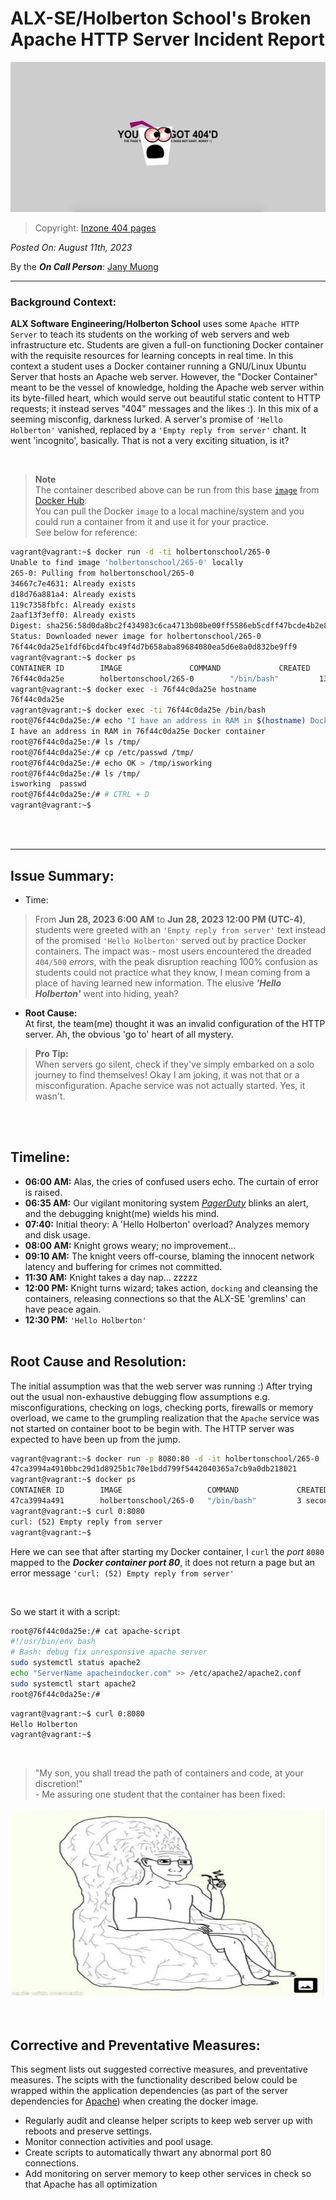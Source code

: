 # ALX-SE/Holberton School's Broken Apache HTTP Server Incident Report

<div align="center">
 <img src="./img/404d.jpg" width="640" height="240" />
</div>

> Copyright: [Inzone 404 pages](https://inzonedesign.com/blog/28-cleverly-funny-creative-404-error-pages/)


*Posted On: August 11th, 2023*

By the ***On Call Person***: [Jany Muong](https://github.com/janymuong/)


---
### Background Context:

**ALX Software Engineering/Holberton School** uses some `Apache HTTP Server` to teach its students on the working of web servers and web infrastructure etc. Students are given a full-on functioning Docker container with the requisite resources for learning concepts in real time. In this context a student uses a Docker container running a GNU/Linux Ubuntu Server that hosts an Apache web server. However, the "Docker Container" meant to be the vessel of knowledge, holding the Apache web server within its byte-filled heart, which would serve out beautiful static content to HTTP requests; it instead serves "404" messages and the likes :). In this mix of a seeming misconfig, darkness lurked. A server's promise of `'Hello Holberton'` vanished, replaced by a `'Empty reply from server'` chant. It went 'incognito', basically. That is not a very exciting situation, is it?  

<br/>

> **Note**  
> The container described above can be run from this base [`image`](https://hub.docker.com/r/holbertonschool/265-0/tags) from [Docker Hub](https://hub.docker.com/):  
> You can pull the Docker `image` to a local machine/system and you could run a container from it and use it for your practice.  
> See below for reference:  

```bash
vagrant@vagrant:~$ docker run -d -ti holbertonschool/265-0
Unable to find image 'holbertonschool/265-0' locally
265-0: Pulling from holbertonschool/265-0
34667c7e4631: Already exists
d18d76a881a4: Already exists
119c7358fbfc: Already exists
2aaf13f3eff0: Already exists
Digest: sha256:58d0da8bc2f434983c6ca4713b08be00ff5586eb5cdff47bcde4b2e88fd40f88
Status: Downloaded newer image for holbertonschool/265-0
76f44c0da25e1fdf6bcd4fbc49f4d7b658aba89684080ea5d6e8a0d832be9ff9
vagrant@vagrant:~$ docker ps
CONTAINER ID        IMAGE               COMMAND             CREATED             STATUS              PORTS               NAMES
76f44c0da25e        holbertonschool/265-0        "/bin/bash"         13 seconds ago      Up 12 seconds                           infallible_bhabha
vagrant@vagrant:~$ docker exec -i 76f44c0da25e hostname
76f44c0da25e
vagrant@vagrant:~$ docker exec -ti 76f44c0da25e /bin/bash
root@76f44c0da25e:/# echo "I have an address in RAM in $(hostname) Docker container"
I have an address in RAM in 76f44c0da25e Docker container
root@76f44c0da25e:/# ls /tmp/
root@76f44c0da25e:/# cp /etc/passwd /tmp/
root@76f44c0da25e:/# echo OK > /tmp/isworking
root@76f44c0da25e:/# ls /tmp/
isworking  passwd
root@76f44c0da25e:/# # CTRL + D
vagrant@vagrant:~$
```

<br/><br/>


---
## Issue Summary:

- Time:  
> From **Jun 28, 2023 6:00 AM** to **Jun 28, 2023 12:00 PM (UTC-4)**, students were greeted with an `'Empty reply from server'` text instead of the promised `'Hello Holberton'` served out by practice Docker containers. The impact was - most users encountered the dreaded `404/500` *errors*, with the peak disruption reaching 100% confusion as students could not practice what they know, I mean coming from a place of having learned new information. The elusive ***'Hello Holberton'*** went into hiding, yeah?

- **Root Cause:**   
At first, the team(me) thought it was an invalid configuration of the HTTP server. Ah, the obvious 'go to' heart of all mystery.  

> **Pro Tip:**  
> When servers go silent, check if they've simply embarked on a solo journey to find themselves!
> Okay I am joking, it was not that or a misconfiguration. Apache service was not actually started. Yes, it wasn't.

<br/><br/>


## Timeline:

- **06:00 AM:** Alas, the cries of confused users echo. The curtain of error is raised.
- **06:35 AM:** Our vigilant monitoring system [*PagerDuty*](https://www.pagerduty.com/) blinks an alert, and the debugging knight(me) wields his mind.
- **07:40:** Initial theory: A 'Hello Holberton' overload? Analyzes memory and disk usage.
- **08:00 AM:** Knight grows weary; no improvement...
- **09:10 AM:** The knight veers off-course, blaming the innocent network latency and buffering for crimes not committed.
- **11:30 AM:** Knight takes a day nap... zzzzz
- **12:00 PM:** Knight turns wizard; takes action, `docking` and cleansing the containers, releasing connections so that the ALX-SE 'gremlins' can have peace again.
- **12:30 PM:** `'Hello Holberton'`
<br/><br/>


## Root Cause and Resolution:
The initial assumption was that the web server was running :)
After trying out the usual non-exhaustive debugging flow assumptions e.g. misconfigurations, checking on logs, checking ports, firewalls or memory overload, we came to the grumpling realization that the `Apache` service was not started on container boot to be begin with. The HTTP server was expected to have been up from the jump.
```bash
vagrant@vagrant:~$ docker run -p 8080:80 -d -it holbertonschool/265-0
47ca3994a4910bbc29d1d8925b1c70e1bdd799f5442040365a7cb9a0db218021
vagrant@vagrant:~$ docker ps
CONTAINER ID        IMAGE                   COMMAND             CREATED             STATUS              PORTS                  NAMES
47ca3994a491        holbertonschool/265-0   "/bin/bash"         3 seconds ago       Up 2 seconds        0.0.0.0:8080->80/tcp   vigilant_tesla
vagrant@vagrant:~$ curl 0:8080
curl: (52) Empty reply from server
vagrant@vagrant:~$
```
Here we can see that after starting my Docker container, I `curl` the *port* `8080` mapped to the ***Docker container port 80***, it does not return a page but an error message `'curl: (52) Empty reply from server'`  

<br/>

So we start it with a script:
```bash
root@76f44c0da25e:/# cat apache-script
#!/usr/bin/env bash
# Bash: debug fix unresponsive apache server
sudo systemctl status apache2
echo "ServerName apacheindocker.com" >> /etc/apache2/apache2.conf
sudo systemctl start apache2
root@76f44c0da25e:/#
```

```bash
vagrant@vagrant:~$ curl 0:8080
Hello Holberton
vagrant@vagrant:~$
```

<br/>

> "My son, you shall tread the path of containers and code, at your discretion!"  
>     - Me assuring one student that the container has been fixed:
<div align="center">
    <img src="./img/stuff.jpg" alt="stuff" width="500" height="300">
</div>
<br/><br/>


## Corrective and Preventative Measures:
This segment lists out suggested corrective measures, and preventative measures.
The scipts with the functionality described below could be wrapped within the application dependencies (as part of the server dependencies for [Apache](https://en.wikipedia.org/wiki/Apache_HTTP_Server)) when creating the docker image.
- Regularly audit and cleanse helper scripts to keep web server up with reboots and preserve settings.
- Monitor connection activities and pool usage.
- Create scripts to automatically thwart any abnormal port 80 connections.
- Add monitoring on server memory to keep other services in check so that Apache has all optimization
